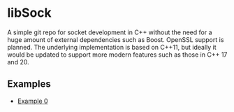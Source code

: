 # libSock

A simple git repo for socket development in C++ without the need for a huge amount of external dependencies such as Boost. OpenSSL support is planned. The underlying implementation is based on C++11, but ideally it would be updated to support more modern features such as those in C++ 17 and 20.

## Examples

- [Example 0](https://github.com/ohunter/Sockets/tree/master/examples/0)
